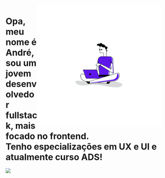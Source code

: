 <img src="avatar.png" min-width="400px" max-width="400px" width="400px" align="right" alt="avatar">

<h1 align="left"> 
  Opa, meu nome é André, sou um jovem desenvolvedor <strong>fullstack</strong>, mais focado no frontend. <br>
  Tenho especializações em UX e UI e atualmente curso ADS!
</h1>

<a href="https://www.linkedin.com/in/andre-sntos" alt="LinkedIn">
    <img src="https://img.shields.io/badge/-LinkedIn-blue?style=flat-square&logo=Linkedin&logoColor=white" />
  </a>
